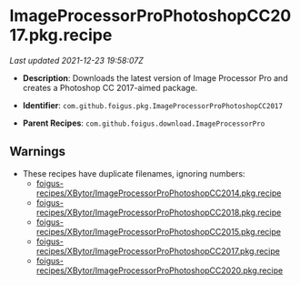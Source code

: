 # ImageProcessorProPhotoshopCC2017.pkg.recipe

_Last updated 2021-12-23 19:58:07Z_

- **Description**: Downloads the latest version of Image Processor Pro and creates a Photoshop CC 2017-aimed package.

- **Identifier**: `com.github.foigus.pkg.ImageProcessorProPhotoshopCC2017`

- **Parent Recipes**: `com.github.foigus.download.ImageProcessorPro`

## Warnings

- These recipes have duplicate filenames, ignoring numbers:
    - [foigus-recipes/XBytor/ImageProcessorProPhotoshopCC2014.pkg.recipe](/autopkg-dupe-tracker/foigus-recipes/XBytor/ImageProcessorProPhotoshopCC2014.pkg.recipe)
    - [foigus-recipes/XBytor/ImageProcessorProPhotoshopCC2018.pkg.recipe](/autopkg-dupe-tracker/foigus-recipes/XBytor/ImageProcessorProPhotoshopCC2018.pkg.recipe)
    - [foigus-recipes/XBytor/ImageProcessorProPhotoshopCC2015.pkg.recipe](/autopkg-dupe-tracker/foigus-recipes/XBytor/ImageProcessorProPhotoshopCC2015.pkg.recipe)
    - [foigus-recipes/XBytor/ImageProcessorProPhotoshopCC2017.pkg.recipe](/autopkg-dupe-tracker/foigus-recipes/XBytor/ImageProcessorProPhotoshopCC2017.pkg.recipe)
    - [foigus-recipes/XBytor/ImageProcessorProPhotoshopCC2020.pkg.recipe](/autopkg-dupe-tracker/foigus-recipes/XBytor/ImageProcessorProPhotoshopCC2020.pkg.recipe)